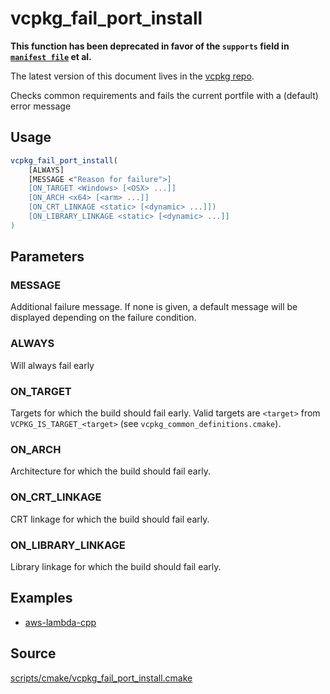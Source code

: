 # vcpkg_fail_port_install

**This function has been deprecated in favor of the `supports` field in [`manifest file`](manifest-files.md) et al.**

The latest version of this document lives in the [vcpkg repo](https://github.com/Microsoft/vcpkg/blob/master/docs/maintainers/vcpkg_fail_port_install.md).

Checks common requirements and fails the current portfile with a (default) error message

## Usage
```cmake
vcpkg_fail_port_install(
    [ALWAYS]
    [MESSAGE <"Reason for failure">]
    [ON_TARGET <Windows> [<OSX> ...]]
    [ON_ARCH <x64> [<arm> ...]]
    [ON_CRT_LINKAGE <static> [<dynamic> ...]])
    [ON_LIBRARY_LINKAGE <static> [<dynamic> ...]]
)
```

## Parameters
### MESSAGE
Additional failure message. If none is given, a default message will be displayed depending on the failure condition.

### ALWAYS
Will always fail early

### ON_TARGET
Targets for which the build should fail early. Valid targets are `<target>` from `VCPKG_IS_TARGET_<target>` (see `vcpkg_common_definitions.cmake`).

### ON_ARCH
Architecture for which the build should fail early.

### ON_CRT_LINKAGE
CRT linkage for which the build should fail early.

### ON_LIBRARY_LINKAGE
Library linkage for which the build should fail early.

## Examples

* [aws-lambda-cpp](https://github.com/Microsoft/vcpkg/blob/master/ports/aws-lambda-cpp/portfile.cmake)

## Source
[scripts/cmake/vcpkg\_fail\_port\_install.cmake](https://github.com/Microsoft/vcpkg/blob/master/scripts/cmake/vcpkg_fail_port_install.cmake)
